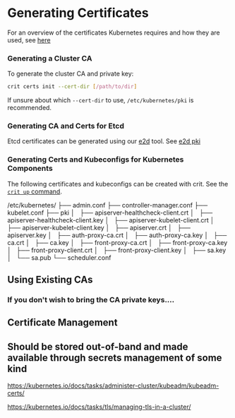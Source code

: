 # Generating Certificates

For an overview of the certificates Kubernetes requires and how they are used, see [here](https://kubernetes.io/docs/setup/best-practices/certificates/)

### Generating a Cluster CA

To generate the cluster CA and private key: 

```sh
crit certs init --cert-dir [/path/to/dir]

```
If unsure about which `--cert-dir` to use, `/etc/kubernetes/pki` is recommended. 

### Generating CA and Certs for Etcd

Etcd certificates can be generated using our [e2d](https://github.com/criticalstack/e2d) tool. See [e2d pki](https://github.com/criticalstack/e2d#generating-certificates)

### Generating Certs and Kubeconfigs for Kubernetes Components 

The following certificates and kubeconfigs can be created with crit. See the [`crit up` command](). 

/etc/kubernetes/
├── admin.conf
├── controller-manager.conf
├── kubelet.conf
├── pki
│   ├── apiserver-healthcheck-client.crt
│   ├── apiserver-healthcheck-client.key
│   ├── apiserver-kubelet-client.crt
│   ├── apiserver-kubelet-client.key
│   ├── apiserver.crt
│   ├── apiserver.key
│   ├── auth-proxy-ca.crt
│   ├── auth-proxy-ca.key
│   ├── ca.crt
│   ├── ca.key
│   ├── front-proxy-ca.crt
│   ├── front-proxy-ca.key
│   ├── front-proxy-client.crt
│   ├── front-proxy-client.key
│   ├── sa.key
│   └── sa.pub
└── scheduler.conf



## Using Existing CAs

### If you don't wish to bring the CA private keys....


## Certificate Management


## Should be stored out-of-band and made available through secrets management of some kind

https://kubernetes.io/docs/tasks/administer-cluster/kubeadm/kubeadm-certs/

https://kubernetes.io/docs/tasks/tls/managing-tls-in-a-cluster/
